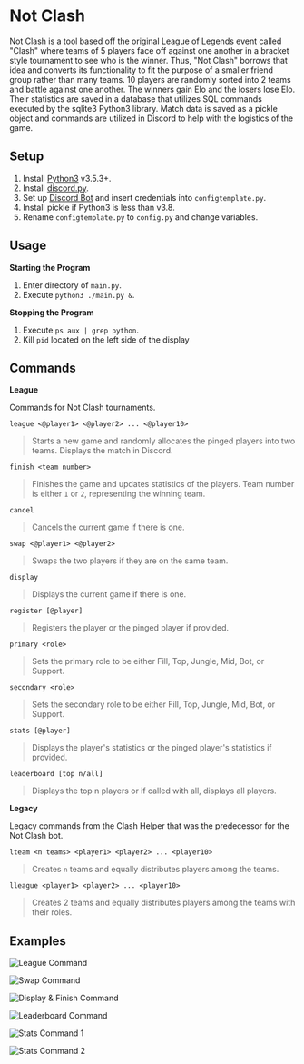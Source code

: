 # Not Clash

Not Clash is a tool based off the original League of Legends event called "Clash" where teams of 5 players face off against one another in a bracket style tournament to see who is the winner. Thus, "Not Clash" borrows that idea and converts its functionality to fit the purpose of a smaller friend group rather than many teams. 10 players are randomly sorted into 2 teams and battle against one another. The winners gain Elo and the losers lose Elo. Their statistics are saved in a database that utilizes SQL commands executed by the sqlite3 Python3 library. Match data is saved as a pickle object and commands are utilized in Discord to help with the logistics of the game.

## Setup

1. Install [Python3](https://www.python.org/downloads/) v3.5.3+.
2. Install [discord.py](https://pypi.org/project/discord.py/).
3. Set up [Discord Bot](https://discordpy.readthedocs.io/en/stable/discord.html) and insert credentials into `configtemplate.py`.
4. Install pickle if Python3 is less than v3.8.
5. Rename `configtemplate.py` to `config.py` and change variables.

## Usage

**Starting the Program**
1. Enter directory of `main.py`.
2. Execute `python3 ./main.py &`.

**Stopping the Program**
1. Execute `ps aux | grep python`.
2. Kill `pid` located on the left side of the display

## Commands

**League**

Commands for Not Clash tournaments.

`league <@player1> <@player2> ... <@player10>`
> Starts a new game and randomly allocates the pinged players into two teams. Displays the match in Discord.

`finish <team number>`
> Finishes the game and updates statistics of the players. Team number is either `1` or `2`, representing the winning team.

`cancel`
> Cancels the current game if there is one.

`swap <@player1> <@player2>`
> Swaps the two players if they are on the same team.

`display`
> Displays the current game if there is one.

`register [@player]`
> Registers the player or the pinged player if provided.

`primary <role>`
> Sets the primary role to be either Fill, Top, Jungle, Mid, Bot, or Support.

`secondary <role>`
> Sets the secondary role to be either Fill, Top, Jungle, Mid, Bot, or Support.

`stats [@player]`
> Displays the player's statistics or the pinged player's statistics if provided.

`leaderboard [top n/all]`
> Displays the top n players or if called with all, displays all players.

**Legacy**

Legacy commands from the Clash Helper that was the predecessor for the Not Clash bot.

`lteam <n teams> <player1> <player2> ... <player10>`
> Creates `n` teams and equally distributes players among the teams.

`lleague <player1> <player2> ... <player10>`
> Creates 2 teams and equally distributes players among the teams with their roles.

## Examples


![League Command](Media/league.png)

![Swap Command](Media/swap.png)

![Display & Finish Command](Media/display.png)

![Leaderboard Command](Media/display.png)

![Stats Command 1](Media/stats1.png)

![Stats Command 2](Media/stats2.png)